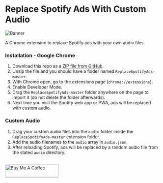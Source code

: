 # Replace Spotify Ads With Custom Audio

![Banner](https://cdn.discordapp.com/attachments/575028784395452464/737717873073455204/unknown.png)

A Chrome extension to replace Spotify ads with your own audio files.

### Installation - Google Chrome

1. Download this repo as a [ZIP file from GitHub](https://github.com/thesanjeetc/ReplaceSpotifyAds/archive/master.zip).
1. Unzip the file and you should have a folder named `ReplaceSpotifyAds-master`.
1. With Chrome open, go to the extensions page (`chrome://extensions`).
1. Enable Developer Mode.
1. Drag the `ReplaceSpotifyAds-master` folder anywhere on the page to import it (do not delete the folder afterwards).
1. Next time you visit the Spotify web app or PWA, ads will be replaced with custom audio.

### Custom Audio

1. Drag your custom audio files into the `audio` folder inside the `ReplaceSpotifyAds-master` extension folder.
1. Add the audio filenames to the `audio` array in `audio.json`.
1. After reloading Spotify, ads will be replaced by a random audio file from the stated `audio` directory.

\
<a href="https://www.buymeacoffee.com/thesanjeetc" target="_blank"><img src="https://www.buymeacoffee.com/assets/img/custom_images/orange_img.png" alt="Buy Me A Coffee" style="height: 41px !important;width: 174px !important;box-shadow: 0px 3px 2px 0px rgba(190, 190, 190, 0.5) !important;-webkit-box-shadow: 0px 3px 2px 0px rgba(190, 190, 190, 0.5) !important;" ></a>
